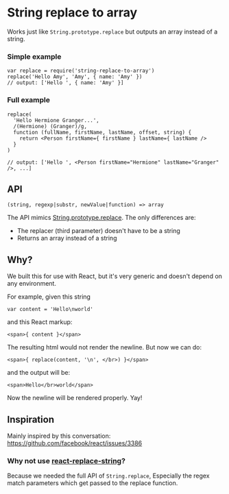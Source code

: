 # String replace to array

Works just like `String.prototype.replace` but outputs an array instead of a string.

### Simple example

```
var replace = require('string-replace-to-array')
replace('Hello Amy', 'Amy', { name: 'Amy' })
// output: ['Hello ', { name: 'Amy' }]
```

### Full example

```
replace(
  'Hello Hermione Granger...',
  /(Hermione) (Granger)/g,
  function (fullName, firstName, lastName, offset, string) {
    return <Person firstName={ firstName } lastName={ lastName />
  }
)

// output: ['Hello ', <Person firstName="Hermione" lastName="Granger" />, ...]
```

## API

```
(string, regexp|substr, newValue|function) => array
```

The API mimics [String.prototype.replace](https://developer.mozilla.org/en-US/docs/Web/JavaScript/Reference/Global_Objects/String/replace). The only differences are:

- The replacer (third parameter) doesn't have to be a string
- Returns an array instead of a string

## Why?

We built this for use with React, but it's very generic and doesn't depend on any environment.

For example, given this string

```
var content = 'Hello\nworld'
```

and this React markup:

```
<span>{ content }</span>
```

The resulting html would not render the newline. But now we can do:

```
<span>{ replace(content, '\n', </br>) }</span>
```

and the output will be:

```
<span>Hello</br>world</span>
```

Now the newline will be rendered properly. Yay!

## Inspiration

Mainly inspired by this conversation: https://github.com/facebook/react/issues/3386

### Why not use [react-replace-string](https://github.com/iansinnott/react-string-replace)?

Because we needed the full API of `String.replace`, Especially the regex match parameters which get passed to the replace function.


